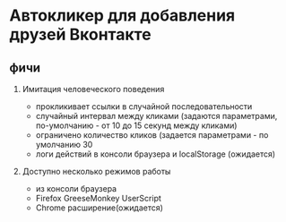 # Автокликер для добавления друзей Вконтакте

## фичи

1. Имитация человеческого поведения
	- прокликивает ссылки в случайной последовательности
	- случайный интервал между кликами (задаются параметрами, по-умолчанию - от 10 до 15 секунд между кликами)
	- ограничено количество кликов (задается параметрами - по умолчанию 30
	- логи действий в консоли браузера и localStorage (ожидается)

2. Доступно несколько  режимов работы
	- из консоли браузера
	- Firefox GreeseMonkey UserScript
	- Chrome расширение(ожидается)

